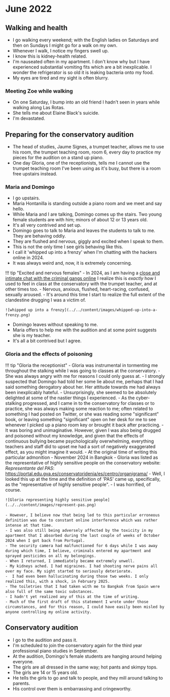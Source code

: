 # June 2022

<div id="google_translate_element"></div>
<script type="text/javascript" src="//translate.google.com/translate_a/element.js?cb=googleTranslateElementInit"></script>
<script type="text/javascript">
function googleTranslateElementInit() {
  new google.translate.TranslateElement({pageLanguage: 'en'}, 'google_translate_element');
}
</script>

## Walking and health

- I go walking every weekend; with the English ladies on Saturdays and then on Sundays I might go for a walk on my own.
- Whenever I walk, I notice my fingers swell up. 
- I know this is kidney-health related.
- I'm nauseated often in my apartment. I don't know why but I have experienced substantial vomiting fits which are a bit inexplicable. I wonder the refrigerator is so old it is leaking bacteria onto my food.
- My eyes are tired and my sight is often blurry.

### Meeting Zoe while walking

- On one Saturday, I bump into an old friend I hadn't seen in years while walking along Las Rotas.
- She tells me about Elaine Black's suicide.
- I'm devastated.

## Preparing for the conservatory audition

- The head of studies, Jaume Signes, a trumpet teacher, allows me to use his room, the trumpet teaching room, room 6, every day to practice my pieces for the audition on a stand up piano.
- One day Gloria, one of the receptionists, tells me I cannot use the trumpet teaching room I've been using as it's busy, but there is a room free upstairs instead.

### Maria and Domingo

- I go upstairs. 
- Maria Hontanilla is standing outside a piano room and we meet and say hello.
- While Maria and I are talking, Domingo comes up the stairs. Two young female students are with him; minors of about 12 or 13 years old.
- It's all very contrived and set up.
- Domingo goes to talk to Maria and leaves the students to talk to me. They are behaving oddly.
- They are flushed and nervous, giggly and excited when I speak to them.
- This is not the only time I see girls behaving like this.
- I call it 'whipped up into a frenzy' when I'm chatting with the hackers online in 2024.
- It was always weird and, now, it is extremely concerning.

!!! tip "Excited and nervous females"
    - In 2024, as I am having a [close and intimate chat with the criminal gangs online](../2024/august.md#conversation-with-the-hacker) I realize this is *exactly* how I used to feel in class at the conservatory with the trumpet teacher, and at other times too.
    - Nervous, anxious, flushed, heart-racing, confused, sexually aroused.
    - It's around this time I start to realize the full extent of the clandestine drugging I was a victim of.

    ![whipped up into a frenzy](../../content/images/whipped-up-into-a-frenzy.png)

- Domingo leaves without speaking to me.
- Maria offers to help me with the audition and at some point suggests she is my teacher.
- It's all a bit contrived but I agree.

### Gloria and the effects of poisoning

!!! tip "Gloria the receptionist"
    - Gloria was instrumental in tormenting me throughout the stalking while I was going to classes at the conservatory. 
    - She was always angry with me for reasons I could only guess at.
    - I strongly suspected that Domingo had told her some lie about me, perhaps that I had said something derogatory about her. Her attitude towards me had always been inexplicably hateful.
    - Unsurprisingly, she seemed to be absolutely delighted at some of the nastier things I experienced.
    - As the cyber-stalking progressed, and I came in to the conservatory for classes or to practice, she was always making some reaction to me; often related to something I had posted on Twitter, or she was reading some "significant" book, or leaving something "significant" open on her desk for me to see whenever I picked up a piano room key or brought it back after practicing.
    - It was boring and unimaginative. However, given I was also being drugged and poisoned without my knowledge, and given that the effects of continuous bullying became psychologically overwhelming, everything teachers and staff did to upset me had a sort of negatively exaggerated effect, as you might imagine it would.
    - At the original time of writing this particular admonition - November 2024 in Bangkok - Gloria was listed as the representative of highly sensitive people on the conservatory website: *Representante del PAS*: https://portal.edu.gva.es/conservatoridenia/es/centro/organigrama/
    - Well, I looked this up at the time and the definition of 'PAS' came up, specifically, as the "representative of highly sensitive people". 
    - I was horrified, of course.

    ![Gloria representing highly sensitive people](../../content/images/represent-pas.png)

    - However, I believe now that being led to this particular erroneous definition was due to constant online interference which was rather intense at that time.
    - I was also still being adversely affected by the toxicity in my apartment that I absorbed during the last couple of weeks of October 2024 when I got back from Portugal.
    - The security camera had malfunctioned for 6 days while I was away during which time, I believe, criminals entered my apartment and sprayed pesticides on all my belongings.
    - When I returned, I immediately became extremely unwell. 
    - My kidneys ached. I had migraines. I had shooting nerve pains all over my face. My sight started to seriously deteriorate.
    -  I had even been hallucinating during those two weeks. I only realized this, with a shock, in February 2025.
    - The toiletries that I had taken with me to Bangkok from Spain were also full of the same toxic substances.
    - I hadn't yet realized any of this at the time of writing.
    - Much of the first draft of this statement I wrote under those circumstances, and for this reason, I could have easily been misled by anyone controlling my online activity.

## Conservatory audition

- I go to the audition and pass it.
- I'm scheduled to join the conservatory again for the third year professional piano studies in September.
- At the audition, Domingo's female students are hanging around helping everyone. 
- The girls are all dressed in the same way; hot pants and skimpy tops. 
- The girls are 14 or 15 years old.
- He tells the girls to go and talk to people, and they mill around talking to parents.
- His control over them is embarrassing and cringeworthy.
